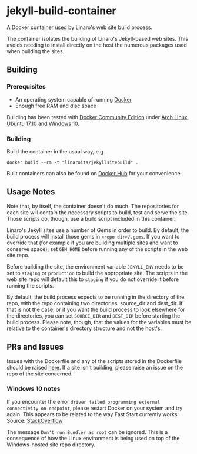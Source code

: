 # jekyll-build-container
A Docker container used by Linaro's web site build process.

The container isolates the building of Linaro's Jekyll-based web sites. This avoids needing to install directly on the host the numerous packages used when building the sites.

## Building
### Prerequisites

* An operating system capable of running [Docker](https://www.docker.com)
* Enough free RAM and disc space

Building has been tested with [Docker Community Edition](https://www.docker.com/community-edition#/download) under [Arch Linux](https://archlinux.org), [Ubuntu 17.10](https://www.ubuntu.com) and [Windows 10](https://www.microsoft.com/windows).

### Building
Build the container in the usual way, e.g.

`docker build --rm -t "linaroits/jekyllsitebuild" .`

Built containers can also be found on [Docker Hub](https://hub.docker.com/r/linaroits/jekyllsitebuild/tags/) for your convenience.

## Usage Notes
Note that, by itself, the container doesn't do much. The repositories for each site will contain the necessary scripts to build, test and serve the site. Those scripts do, though, use a build script included in this container.

Linaro's Jekyll sites use a number of Gems in order to build. By default, the build process will install those gems in `<repo dir>/.gems`. If you want to override that (for example if you are building multiple sites and want to conserve space), set `GEM_HOME` before running any of the scripts in the web site repo.

Before building the site, the environment variable `JEKYLL_ENV` needs to be set to `staging` or `production` to build the appropriate site. The scripts in the web site repo will default this to `staging` if you do not override it before running the scripts.

By default, the build process expects to be running in the directory of the repo, with the repo containing two directories: source_dir and dest_dir. If that is not the case, or if you want the build process to look elsewhere for the directories, you can set `SOURCE_DIR` and `DEST_DIR` before starting the build process. Please note, though, that the values for the variables must be relative to the container's directory structure and not the host's.

## PRs and Issues
Issues with the Dockerfile and any of the scripts stored in the Dockerfile should be raised [here](https://github.com/linaro-its/jekyll-build-container/issues/new). If a site isn't building, please raise an issue on the repo of the site concerned.

### Windows 10 notes
If you encounter the error `driver failed programming external connectivity on endpoint`, please restart Docker on your system and try again. This appears to be related to the way Fast Start currently works. Source: [StackOverflow](https://stackoverflow.com/questions/44414130/docker-on-windows-10-driver-failed-programming-external-connectivity-on-endpoin)

The message `Don't run Bundler as root` can be ignored. This is a consequence of how the Linux environment is being used on top of the Windows-hosted site repo directory.

